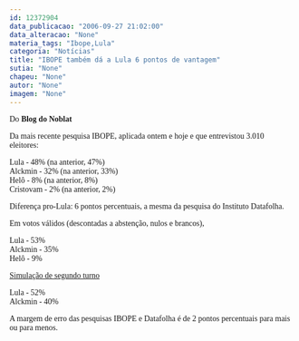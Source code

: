 ```yaml
---
id: 12372904
data_publicacao: "2006-09-27 21:02:00"
data_alteracao: "None"
materia_tags: "Ibope,Lula"
categoria: "Notícias"
title: "IBOPE também dá a Lula 6 pontos de vantagem"
sutia: "None"
chapeu: "None"
autor: "None"
imagem: "None"
---
```

<p><A name=post26067><FONT face=Verdana></FONT></A></p>
<p><P class=fontPadrao><FONT face=Verdana></FONT></p>
<p><P><FONT face=Verdana>Do <STRONG>Blog do Noblat</STRONG></FONT></P></p>
<p><P><FONT face=Verdana>Da mais recente pesquisa IBOPE, aplicada ontem e hoje e que entrevistou 3.010 eleitores:</FONT></P></p>
<p><P><FONT face=Verdana>Lula - 48% (na anterior, 47%)<BR></FONT><FONT face=Verdana>Alckmin - 32% (na anterior, 33%)<BR></FONT><FONT face=Verdana>Helô - 8% (na anterior, 8%)<BR></FONT><FONT face=Verdana>Cristovam - 2% (na anterior, 2%)</FONT></P></p>
<p><P><FONT face=Verdana>Diferença pro-Lula: 6 pontos percentuais, a mesma da pesquisa do Instituto Datafolha.</FONT></P></p>
<p><P><FONT face=Verdana>Em votos válidos (descontadas a abstenção, nulos e brancos),</FONT></P></p>
<p><P><FONT face=Verdana>Lula - 53%<BR></FONT><FONT face=Verdana>Alckmin - 35%<BR></FONT><FONT face=Verdana>Helô - 9%</FONT></P></p>
<p><P><U><FONT face=Verdana>Simulação de segundo turno</FONT></U></P></p>
<p><P><FONT face=Verdana>Lula - 52%<BR></FONT><FONT face=Verdana>Alckmin - 40%<BR></FONT></P></p>
<p><P><FONT face=Verdana>A margem de erro das pesquisas IBOPE e Datafolha é de 2 pontos percentuais para mais ou para menos.</FONT></P> </p>
